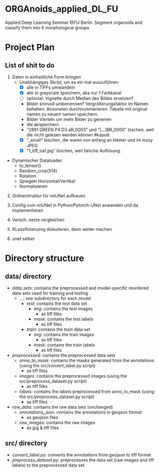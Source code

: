 # ORGAnoids_applied_DL_FU
Applied Deep Learning Seminar @FU Berlin. Segment organoids and classify them into 6 morphological groups 


# Project Plan
## List of shit to do

1. Daten in einheitliche Form bringen
   - Unabhängiges Skript, um es ein mal auszuführen:
     - [x] alle in TIFFs umwandeln
     - [x] alle in greyscale speichern, aka nur 1 Farbkanal
     - [ ] optional: Vignette durch Median des Bildes ersetzen?
     - Bilder sinnvoll umbenennen? Vergrößerungsfaktor im Namen behalten. Ansonsten durchnummerieren. Tabelle mit original namen zu neuem namen speichern.
     - Bilder Vierteln um mehr Bilder zu generien 
     - die abspeichern
     - "2891 GREEN P4 D3 aR_0003" und "[...]BR_0000" löschen, weil die nicht gelesen werden können #kaputt
     - [x] "_small" löschen, die waren von anfang an kleiner und im lossy JPEG
     - [x] "1_tiff_oaf.jpg" löschen, weil falsche Auflösung.
  - Dynamischer Dataloader:
     - to_tensor()
     - Random_crop(514)
     - Rotation
     - Spiegeln Horizontal/Vertikal
     - Normalisieren
2. Ordnerstruktur für nnUNet aufbauen
3. Config vom nnUNet in Python/Pytorch-UNet anwenden und da implementieren
4. Versch. netze vergleichen
5. KLassifizieruzng diskutieren, dann weiter machen


3. unet selber 


# Directory structure

## data/ directory

- _data_sets_: contains the preprocessed and model-specific reordered data sets used for training and testing
    - _..._: one subdirectory for each model
      - _test_: contains the test data set
        - _img_: contains the test images
          - as tiff files
        - _mask_: contains the test labels
          - as tiff files
      - _train_: contains the train data set
        - _img_: contains the train images
          - as tiff files
        - _mask_: contains the train labels
          - as tiff files
- _preprocessed_: contains the preprocessed data sets
    - _anno_to_mask_: contains the masks generated from the annotations (using the src/convert_label.py script)
      - as tiff files
    - _images_: contains the preprocessed images (using the src/preprocess_dataset.py script)
      - as tiff files
    - _labels_: contains the labels preprocessed from anno_to_mask (using the src/preprocess_dataset.py script)
      - as tiff files
- _raw_data_: contains the raw data sets (unchanged)
  - _annotations_json_: contains the annotations in geojson format
    - as geojson files
  - _raw_images_: contains the raw images
    - as jpg & tiff files

## src/ directory

- _convert_label.py_: converts the annotations from geojson to tiff format
- _preprocess_dataset.py_: preprocesses the data set (raw images and tiff labels) to the preprocessed data set
